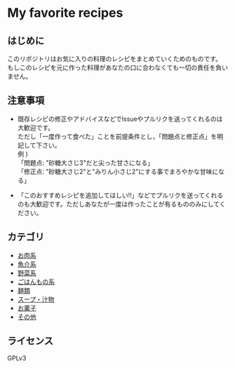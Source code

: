 # My favorite recipes

## はじめに
このリポジトリはお気に入りの料理のレシピをまとめていくためのものです。  
もしこのレシピを元に作った料理があなたの口に合わなくても一切の責任を負いません。

## 注意事項
 - 既存レシピの修正やアドバイスなどでIssueやプルリクを送ってくれるのは大歓迎です。  
 ただし「一度作って食べた」ことを前提条件とし，「問題点と修正点」を明記して下さい。  
例 )  
「問題点: "砂糖大さじ3"だと尖った甘さになる」  
「修正点: "砂糖大さじ2"と"みりん小さじ2"にする事でまろやかな甘味になる」

 - 「このおすすめレシピを追加してほしい!!」などでプルリクを送ってくれるのも大歓迎です。ただしあなたが一度は作ったことが有るもののみにしてください。

## カテゴリ
 - [お肉系](Meats)
 - [魚介系](Seafoods)
 - [野菜系](Vegetables)
 - [ごはんもの系](Rices)
 - [麺類](Noodles&Pasta)
 - [スープ・汁物](Soupe)
 - [お菓子](Sweets)
 - [その他](Others)

## ライセンス
GPLv3
